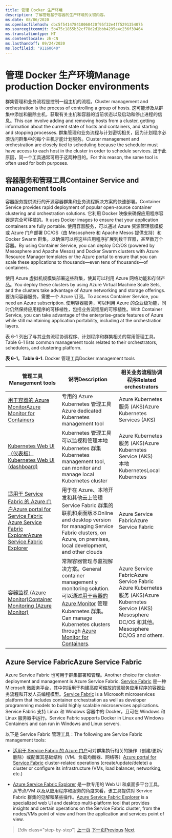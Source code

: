 ```yaml
---
title: 管理 Docker 生产环境
description: 了解管理基于容器的生产环境的关键内容。
ms.date: 08/06/2020
ms.openlocfilehash: dbc5f541478410060420f95f32e4ff5291354075
ms.sourcegitcommit: 5b475c1855b32cf78d2d1bbb4295e4c236f39464
ms.translationtype: HT
ms.contentlocale: zh-CN
ms.lasthandoff: 09/24/2020
ms.locfileid: "91160640"
---
```

# <a name="manage-production-docker-environments"></a><span data-ttu-id="7fc15-103">管理 Docker 生产环境</span><span class="sxs-lookup"><span data-stu-id="7fc15-103">Manage production Docker environments</span></span>

<span data-ttu-id="7fc15-104">群集管理和业务流程是控制一组主机的流程。</span><span class="sxs-lookup"><span data-stu-id="7fc15-104">Cluster management and orchestration is the process of controlling a group of hosts.</span></span> <span data-ttu-id="7fc15-105">这可能涉及从群集中添加和删除主机，获取有关主机和容器的当前状态以及启动和停止进程的信息。</span><span class="sxs-lookup"><span data-stu-id="7fc15-105">This can involve adding and removing hosts from a cluster, getting information about the current state of hosts and containers, and starting and stopping processes.</span></span> <span data-ttu-id="7fc15-106">群集管理和业务流程与计划密切相关，因为计划程序必须访问群集中的每个主机才能计划服务。</span><span class="sxs-lookup"><span data-stu-id="7fc15-106">Cluster management and orchestration are closely tied to scheduling because the scheduler must have access to each host in the cluster in order to schedule services.</span></span> <span data-ttu-id="7fc15-107">出于此原因，同一个工具通常可用于这两种目的。</span><span class="sxs-lookup"><span data-stu-id="7fc15-107">For this reason, the same tool is often used for both purposes.</span></span>

## <a name="container-service-and-management-tools"></a><span data-ttu-id="7fc15-108">容器服务和管理工具</span><span class="sxs-lookup"><span data-stu-id="7fc15-108">Container Service and management tools</span></span>

<span data-ttu-id="7fc15-109">容器服务提供流行的开源容器群集和业务流程解决方案的快速部署。</span><span class="sxs-lookup"><span data-stu-id="7fc15-109">Container Service provides rapid deployment of popular open-source container clustering and orchestration solutions.</span></span> <span data-ttu-id="7fc15-110">它利用 Docker 映像来确保应用程序容器是完全可移植的。</span><span class="sxs-lookup"><span data-stu-id="7fc15-110">It uses Docker images to ensure that your application containers are fully portable.</span></span> <span data-ttu-id="7fc15-111">使用容器服务，可以通过 Azure 资源管理器模板或 Azure 门户部署 DC/OS（由 Mesosphere 和 Apache Mesos 提供支持）和 Docker Swarm 群集，以确保可以将这些应用程序扩展到数千容器，甚至数万个容器。</span><span class="sxs-lookup"><span data-stu-id="7fc15-111">By using Container Service, you can deploy DC/OS (powered by Mesosphere and Apache Mesos) and Docker Swarm clusters with Azure Resource Manager templates or the Azure portal to ensure that you can scale these applications to thousands—even tens of thousands—of containers.</span></span>

<span data-ttu-id="7fc15-112">使用 Azure 虚拟机规模集部署这些群集，使其可以利用 Azure 网络功能和存储产品。</span><span class="sxs-lookup"><span data-stu-id="7fc15-112">You deploy these clusters by using Azure Virtual Machine Scale Sets, and the clusters take advantage of Azure networking and storage offerings.</span></span> <span data-ttu-id="7fc15-113">要访问容器服务，需要一个 Azure 订阅。</span><span class="sxs-lookup"><span data-stu-id="7fc15-113">To access Container Service, you need an Azure subscription.</span></span> <span data-ttu-id="7fc15-114">使用容器服务，可以利用 Azure 的企业级功能，同时仍然保持应用程序的可移植性，包括业务流程层的可移植性。</span><span class="sxs-lookup"><span data-stu-id="7fc15-114">With Container Service, you can take advantage of the enterprise-grade features of Azure while still maintaining application portability, including at the orchestration layers.</span></span>

<span data-ttu-id="7fc15-115">表 6-1 列出了与其业务流程协调程序、计划程序和群集相关的常用管理工具。</span><span class="sxs-lookup"><span data-stu-id="7fc15-115">Table 6-1 lists common management tools related to their orchestrators, schedulers, and clustering platform.</span></span>

<span data-ttu-id="7fc15-116">**表 6-1**。</span><span class="sxs-lookup"><span data-stu-id="7fc15-116">**Table 6-1**.</span></span> <span data-ttu-id="7fc15-117">Docker 管理工具</span><span class="sxs-lookup"><span data-stu-id="7fc15-117">Docker management tools</span></span>

| <span data-ttu-id="7fc15-118">管理工具</span><span class="sxs-lookup"><span data-stu-id="7fc15-118">Management tools</span></span> | <span data-ttu-id="7fc15-119">说明</span><span class="sxs-lookup"><span data-stu-id="7fc15-119">Description</span></span> | <span data-ttu-id="7fc15-120">相关业务流程协调程序</span><span class="sxs-lookup"><span data-stu-id="7fc15-120">Related orchestrators</span></span> |
|------------------|-------------|-----------------------|
| [<span data-ttu-id="7fc15-121">用于容器的 Azure Monitor</span><span class="sxs-lookup"><span data-stu-id="7fc15-121">Azure Monitor for Containers</span></span>](/azure/monitoring/monitoring-container-insights-overview) | <span data-ttu-id="7fc15-122">专用的 Azure Kubernetes 管理工具</span><span class="sxs-lookup"><span data-stu-id="7fc15-122">Azure dedicated Kubernetes management tool</span></span> | <span data-ttu-id="7fc15-123">Azure Kubernetes 服务 (AKS)</span><span class="sxs-lookup"><span data-stu-id="7fc15-123">Azure Kubernetes Services (AKS)</span></span> |
| [<span data-ttu-id="7fc15-124">Kubernetes Web UI（仪表板）</span><span class="sxs-lookup"><span data-stu-id="7fc15-124">Kubernetes Web UI (dashboard)</span></span>](https://kubernetes.io/docs/tasks/access-application-cluster/web-ui-dashboard/) | <span data-ttu-id="7fc15-125">Kubernetes 管理工具可以监视和管理本地 Kubernetes 群集</span><span class="sxs-lookup"><span data-stu-id="7fc15-125">Kubernetes management tool, can monitor and manage local Kubernetes cluster</span></span> | <span data-ttu-id="7fc15-126">Azure Kubernetes 服务 (AKS)</span><span class="sxs-lookup"><span data-stu-id="7fc15-126">Azure Kubernetes Service (AKS)</span></span><br/><span data-ttu-id="7fc15-127">本地 Kubernetes</span><span class="sxs-lookup"><span data-stu-id="7fc15-127">Local Kubernetes</span></span> |
| [<span data-ttu-id="7fc15-128">适用于 Service Fabric 的 Azure 门户</span><span class="sxs-lookup"><span data-stu-id="7fc15-128">Azure portal for Service Fabric</span></span>](/azure/service-fabric/service-fabric-cluster-creation-via-portal)<br/>[<span data-ttu-id="7fc15-129">Azure Service Fabric Explorer</span><span class="sxs-lookup"><span data-stu-id="7fc15-129">Azure Service Fabric Explorer</span></span>](/azure/service-fabric/service-fabric-visualizing-your-cluster) | <span data-ttu-id="7fc15-130">用于在 Azure、本地开发和其他云上管理 Service Fabric 群集的联机和桌面版本</span><span class="sxs-lookup"><span data-stu-id="7fc15-130">Online and desktop version for managing Service Fabric clusters, on Azure, on premises, local development, and other clouds</span></span> | <span data-ttu-id="7fc15-131">Azure Service Fabric</span><span class="sxs-lookup"><span data-stu-id="7fc15-131">Azure Service Fabric</span></span> |
| [<span data-ttu-id="7fc15-132">容器监视 (Azure Monitor)</span><span class="sxs-lookup"><span data-stu-id="7fc15-132">Container Monitoring (Azure Monitor)</span></span>](/azure/azure-monitor/insights/containers) | <span data-ttu-id="7fc15-133">常规容器管理与监视解决方案。</span><span class="sxs-lookup"><span data-stu-id="7fc15-133">General container management y monitoring solution.</span></span> <span data-ttu-id="7fc15-134">可以通过[用于容器的 Azure Monitor](/azure/monitoring/monitoring-container-insights-overview) 管理 Kubernetes 群集。</span><span class="sxs-lookup"><span data-stu-id="7fc15-134">Can manage Kubernetes clusters through [Azure Monitor for Containers](/azure/monitoring/monitoring-container-insights-overview).</span></span> | <span data-ttu-id="7fc15-135">Azure Service Fabric</span><span class="sxs-lookup"><span data-stu-id="7fc15-135">Azure Service Fabric</span></span><br/><span data-ttu-id="7fc15-136">Azure Kubernetes 服务 (AKS)</span><span class="sxs-lookup"><span data-stu-id="7fc15-136">Azure Kubernetes Service (AKS)</span></span><br/><span data-ttu-id="7fc15-137">Mesosphere DC/OS 和其他。</span><span class="sxs-lookup"><span data-stu-id="7fc15-137">Mesosphere DC/OS and others.</span></span> |

## <a name="azure-service-fabric"></a><span data-ttu-id="7fc15-138">Azure Service Fabric</span><span class="sxs-lookup"><span data-stu-id="7fc15-138">Azure Service Fabric</span></span>

<span data-ttu-id="7fc15-139">Azure Service Fabric 也可用于群集部署和管理。</span><span class="sxs-lookup"><span data-stu-id="7fc15-139">Another choice for cluster-deployment and management is Azure Service Fabric.</span></span> <span data-ttu-id="7fc15-140">[Service Fabric](https://azure.microsoft.com/services/service-fabric/) 是一种 Microsoft 微服务平台，其中包括用于构建高度可缩放的微服务应用程序的容器业务流程和开发人员编程模型。</span><span class="sxs-lookup"><span data-stu-id="7fc15-140">[Service Fabric](https://azure.microsoft.com/services/service-fabric/) is a Microsoft microservices platform that includes container orchestration as well as developer programming models to build highly scalable microservices applications.</span></span> <span data-ttu-id="7fc15-141">Service Fabric 支持 Linux 和 Windows 容器中的 Docker，且可在 Windows 和 Linux 服务器中运行。</span><span class="sxs-lookup"><span data-stu-id="7fc15-141">Service Fabric supports Docker in Linux and Windows Containers and can run in Windows and Linux servers.</span></span>

<span data-ttu-id="7fc15-142">以下是 Service Fabric 管理工具：</span><span class="sxs-lookup"><span data-stu-id="7fc15-142">The following are Service Fabric management tools:</span></span>

- <span data-ttu-id="7fc15-143">[适用于 Service Fabric 的 Azure 门户](/azure/service-fabric/service-fabric-cluster-creation-via-portal)可对群集执行相关的操作（创建/更新/删除）或配置其基础结构（VM、负载均衡器、网络等）</span><span class="sxs-lookup"><span data-stu-id="7fc15-143">[Azure portal for Service Fabric](/azure/service-fabric/service-fabric-cluster-creation-via-portal) cluster-related operations (create/update/delete) a cluster or configure its infrastructure (VMs, load balancer, networking, etc.)</span></span>

- <span data-ttu-id="7fc15-144">[Azure Service Fabric Explorer](/azure/service-fabric/service-fabric-visualizing-your-cluster) 是一款专用的 Web UI 和桌面多平台工具，从节点/VM 以及从应用程序和服务的角度来看，该工具提供对 Service Fabric 群集的见解和某些操作。</span><span class="sxs-lookup"><span data-stu-id="7fc15-144">[Azure Service Fabric Explorer](/azure/service-fabric/service-fabric-visualizing-your-cluster) is a specialized web UI and desktop multi-platform tool that provides insights and certain operations on the Service Fabric cluster, from the nodes/VMs point of view and from the application and services point of view.</span></span>

>[!div class="step-by-step"]
><span data-ttu-id="7fc15-145">[上一页](run-microservices-based-applications-in-production.md)
>[下一页](monitor-containerized-application-services.md)</span><span class="sxs-lookup"><span data-stu-id="7fc15-145">[Previous](run-microservices-based-applications-in-production.md)
[Next](monitor-containerized-application-services.md)</span></span>

